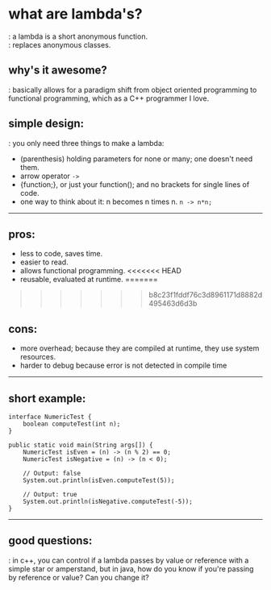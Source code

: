 # what are lambda's?
:  a lambda is a short anonymous function.  
:  replaces anonymous classes.


## why's it awesome?
:  basically allows for a paradigm shift from object oriented programming to functional programming, which as a C++ programmer I love.

## simple design:
:  you only need three things to make a lambda: 
- (parenthesis) holding parameters for none or many; one doesn't need them.
- arrow operator `->`
- {function;}, or just your function(); and no brackets for single lines of code.  
- one way to think about it: n becomes n times n.  `n -> n*n;`

---

## pros:
- less to code, saves time.
- easier to read. 
- allows functional programming.
<<<<<<< HEAD
- reusable, evaluated at runtime. 
=======
>>>>>>> b8c23f1fddf76c3d8961171d8882d495463d6d3b


## cons: 
- more overhead; because they are compiled at runtime, they use system resources.
- harder to debug because error is not detected in compile time


---
## short example:

~~~
interface NumericTest {
	boolean computeTest(int n); 
}

public static void main(String args[]) {
	NumericTest isEven = (n) -> (n % 2) == 0;
	NumericTest isNegative = (n) -> (n < 0);

	// Output: false
	System.out.println(isEven.computeTest(5));

	// Output: true
	System.out.println(isNegative.computeTest(-5));
}
~~~


---

## good questions:
: in c++, you can control if a lambda passes by value or reference with a simple star or amperstand, but in java, how do you know if you're passing by reference or value?  Can you change it?